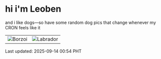 # hi i'm Leoben

and i like dogs—so have some random dog pics that change whenever my CRON feels like it

|  |  |
|--------|----------|
| ![Borzoi](https://random-dog-vercel.vercel.app/api/random-borzoi?v=1757782482) | ![Labrador](https://random-dog-vercel.vercel.app/api/random-labrador?v=1757782482) |

Last updated: 2025-09-14 00:54 PHT
